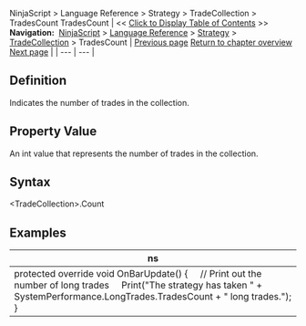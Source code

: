 ﻿
NinjaScript \> Language Reference \> Strategy \> TradeCollection \> TradesCount
TradesCount
| \<\< [Click to Display Table of Contents](tradecollection_tradescount.md) \>\> **Navigation:**     [NinjaScript](ninjascript.md) \> [Language Reference](language_reference_wip.md) \> [Strategy](strategy.md) \> [TradeCollection](tradecollection.md) \> TradesCount | [Previous page](tradecollection.md) [Return to chapter overview](tradecollection.md) [Next page](eventrades.md) |
| --- | --- |
## Definition
Indicates the number of trades in the collection.
 
## Property Value
An int value that represents the number of trades in the collection.
 
## Syntax
\<TradeCollection\>.Count
 
## Examples
| ns |
| --- |
| protected override void OnBarUpdate() {      // Print out the number of long trades      Print("The strategy has taken " \+ SystemPerformance.LongTrades.TradesCount \+ " long trades."); } |
